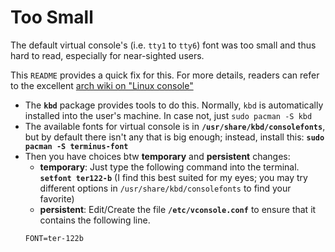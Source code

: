 # Too Small
The default virtual console's (i.e. <code>tty1</code> to <code>tty6</code>) font was too small and thus hard to read, especially for near-sighted users.

This <code>README</code> provides a quick fix for this. For more details, readers can refer to the excellent [arch wiki on "Linux console"](https://wiki.archlinux.org/index.php/Linux_console)

- The <code><b>kbd</b></code> package provides tools to do this. Normally, <code>kbd</code> is automatically installed into the user's machine. In case not, just <code>sudo pacman -S kbd</code>
- The available fonts for virtual console is in <code><b>/usr/share/kbd/consolefonts</b></code>, but by default there isn't any that is big enough; instead, install this: <code><b>sudo pacman -S terminus-font</b></code>
- Then you have choices btw <b>temporary</b> and <b>persistent</b> changes:
    - <b>temporary</b>: Just type the following command into the terminal. <code><b>setfont ter122-b</b></code> (I find this best suited for my eyes; you may try different options in <code>/usr/share/kbd/consolefonts</code> to find your favorite)
    - <b>persistent</b>: Edit/Create the file <code><b>/etc/vconsole.conf</b></code> to ensure that it contains the following line.
    ```
    FONT=ter-122b
    ```


